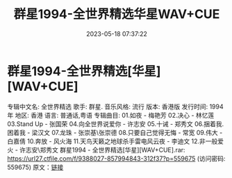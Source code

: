 ﻿---
title: 群星1994-全世界精选华星WAV+CUE
date: 2023-05-18 07:37:22
categories: WAV车载音乐、镜像
tags: 华语中文
---
# 群星1994-全世界精选[华星][WAV+CUE]

专辑中文名: 全世界精选
歌手: 群星.
音乐风格: 流行
版本: 香港版
发行时间: 1994年
地区: 香港
语言: 普通话,粤语
专辑曲目:
01.如夜 - 梅艳芳
02.决心 - 林忆莲
03.Stand Up - 张国荣
04.向全世界说爱你 - 许志安
05.十诫 - 郑秀文
06.捆着我.困着我 - 梁汉文
07.龙珠 - 张崇基\张崇德
08.只要自己觉得无悔 - 常宽
09.伟大 - 白嘉倩
10.奔放 - 风火海
11.天鸟天籁之地球杀手雷电风云夜 - 李迪文
12.非一般爱火 - 许志安\郑秀文
群星1994 - 全世界精选[华星][WAV+CUE].rar: https://url27.ctfile.com/f/9388027-857994843-312f37?p=559675
(访问密码: 559675)
原文：[链接](https://blog.sina.com.cn/s/blog_1647c7e76010311x2.html)